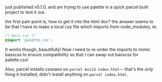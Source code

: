 just published v0.1.0, and am trying to use palette in a quick parcel built project to test it out.

the first pain point is, how to get it into the html doc? the answer seems to be that I have to make a local css file which imports from node_modules, ie:

```css
/* main.css */
@import 'palette.css';
```

It works though, beautifully! Now I need to re-order the imports to mimic basscss to ensure compatibility so that I can swap out basscss for palette.css!

Also, parcel installs cssnano on `parcel build index.html`-- that's the _only_ thing it installed; didn't install anything on `parcel index.html`.
